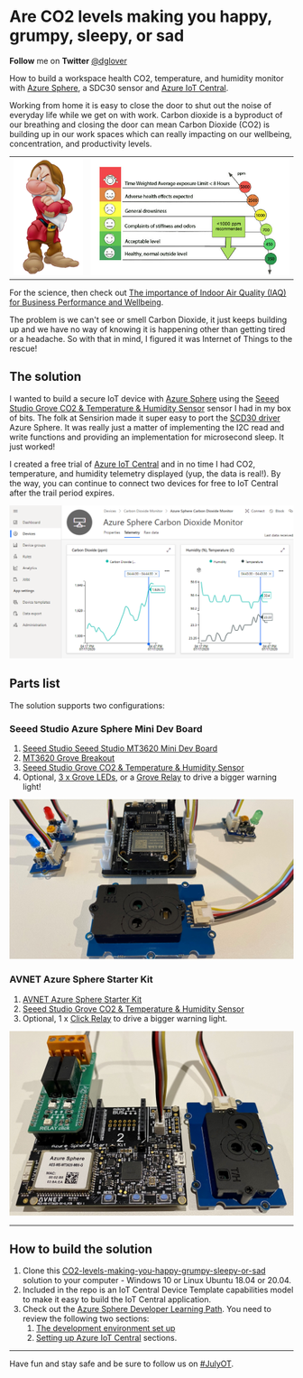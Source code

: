 # Are CO2 levels making you happy, grumpy, sleepy, or sad

**Follow** me on **Twitter** [@dglover](https://twitter.com/dglover)

How to build a workspace health CO2, temperature, and humidity monitor with [Azure Sphere](https://azure.microsoft.com/en-gb/services/azure-sphere/), a SDC30 sensor and [Azure IoT Central](https://azure.microsoft.com/en-gb/services/iot-central/).

Working from home it is easy to close the door to shut out the noise of everyday life while we get on with work. Carbon dioxide is a byproduct of our breathing and closing the door can mean Carbon Dioxide (CO2) is building up in our work spaces which can really impacting on our wellbeing, concentration, and productivity levels.

| | |
|---|---|
|![](resources/grumpy.png)| ![](resources/co2-ppm-chart.jpg) |

For the science, then check out [The importance of Indoor Air Quality (IAQ) for Business Performance and Wellbeing](https://iotfactory.eu/the-importance-of-indoor-air-quality-iaq-for-business-performance-and-wellbeing/).

The problem is we can't see or smell Carbon Dioxide, it just keeps building up and we have no way of knowing it is happening other than getting tired or a headache. So with that in mind, I figured it was Internet of Things to the rescue!

## The solution

I wanted to build a secure IoT device with [Azure Sphere](https://azure.microsoft.com/en-gb/services/azure-sphere/) using the [Seeed Studio Grove CO2 & Temperature & Humidity Sensor](https://www.seeedstudio.com/Grove-CO2-Temperature-Humidity-Sensor-SCD30-p-2911.html) sensor I had in my box of bits. The folk at Sensirion made it super easy to port the [SCD30 driver](https://github.com/Sensirion/embedded-scd) Azure Sphere. It was really just a matter of implementing the I2C read and write functions and providing an implementation for microsecond sleep. It just worked!

I created a free trial of [Azure IoT Central](https://azure.microsoft.com/en-gb/services/iot-central/) and in no time I had CO2, temperature, and humidity telemetry displayed (yup, the data is real!). By the way, you can continue to connect two devices for free to IoT Central after the trail period expires.

![](resources/iot-central-dash.png)

## Parts list

The solution supports two configurations:

### Seeed Studio Azure Sphere Mini Dev Board

1. [Seeed Studio Seeed Studio MT3620 Mini Dev Board](https://www.seeedstudio.com/mt3620-for-azure-sphere)
2. [MT3620 Grove Breakout](https://www.seeedstudio.com/MT3620-Grove-Breakout-p-4043.html)
3. [Seeed Studio Grove CO2 & Temperature & Humidity Sensor](https://www.seeedstudio.com/Grove-CO2-Temperature-Humidity-Sensor-SCD30-p-2911.html)
4. Optional, [3 x Grove LEDs](![](resources/seeed_studio-azure-sphere_mini.jpg)), or a [Grove Relay](https://www.seeedstudio.com/Grove-Relay.html) to drive a bigger warning light!

![](resources/seeed_studio-azure-sphere_mini.jpg)

### AVNET Azure Sphere Starter Kit

1. [AVNET Azure Sphere Starter Kit](https://www.avnet.com/shop/us/products/avnet-engineering-services/aes-ms-mt3620-sk-g-3074457345636825680/)
2. [Seeed Studio Grove CO2 & Temperature & Humidity Sensor](https://www.seeedstudio.com/Grove-CO2-Temperature-Humidity-Sensor-SCD30-p-2911.html)
3. Optional, 1 x [Click Relay](https://www.mikroe.com/relay-click) to drive a bigger warning light.

![](resources/avnet_azure_sphere_starter_kit.jpg)

---

## How to build the solution

1. Clone this [CO2-levels-making-you-happy-grumpy-sleepy-or-sad](https://github.com/gloveboxes/CO2-levels-making-you-happy-grumpy-sleepy-or-sad) solution to your computer - Windows 10 or Linux Ubuntu 18.04 or 20.04.
2. Included in the repo is an IoT Central Device Template capabilities model to make it easy to build the IoT Central application.
3. Check out the [Azure Sphere Developer Learning Path](https://github.com/gloveboxes/Azure-Sphere-Learning-Path). You need to review the following two sections:
    1. [The development environment set up](https://github.com/gloveboxes/Azure-Sphere-Learning-Path/tree/master/zdocs_vs_code_iot_central/Lab_0_Introduction_and_Lab_Set_Up)
    2. [Setting up Azure IoT Central](https://github.com/gloveboxes/Azure-Sphere-Learning-Path/tree/master/zdocs_vs_code_iot_central/Lab_2_Send_Telemetry_to_Azure_IoT_Central) sections.

---

Have fun and stay safe and be sure to follow us on [#JulyOT](https://twitter.com/hashtag/JulyOT?src=hash&ref_src=twsrc%5Etfw).
